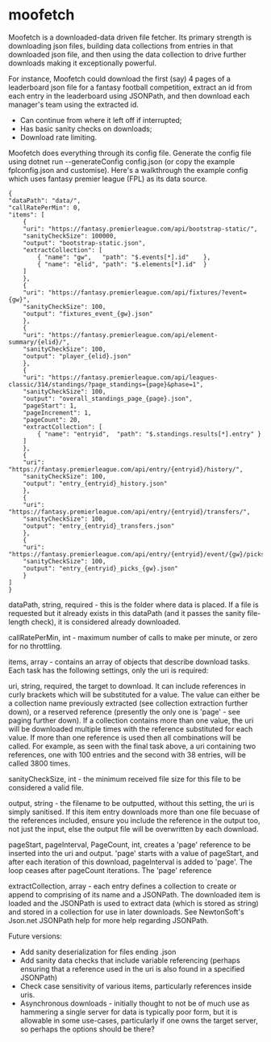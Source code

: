 # moofetch

Moofetch is a downloaded-data driven file fetcher.  Its primary strength is downloading json files, building data collections from entries in that downloaded json file, and then using the data collection to drive further downloads making it exceptionally powerful.

For instance, Moofetch could download the first (say) 4 pages of a leaderboard json file for a fantasy football competition, extract an id from each entry in the leaderboard using JSONPath, and then download each manager's team using the extracted id.  

- Can continue from where it left off if interrupted;
- Has basic sanity checks on downloads;
- Download rate limiting.

Moofetch does everything through its config file.  Generate the config file using dotnet run --generateConfig config.json (or copy the example fplconfig.json and customise).  Here's a walkthrough the example config which uses fantasy premier league (FPL) as its data source.

    {
    "dataPath": "data/",
    "callRatePerMin": 0,
    "items": [
        { 
        "uri": "https://fantasy.premierleague.com/api/bootstrap-static/",
        "sanityCheckSize": 100000,
        "output": "bootstrap-static.json",
        "extractCollection": [
            { "name": "gw",   "path": "$.events[*].id"    },
            { "name": "elid", "path": "$.elements[*].id"  }
        ]
        },
        {
        "uri": "https://fantasy.premierleague.com/api/fixtures/?event={gw}",
        "sanityCheckSize": 100,
        "output": "fixtures_event_{gw}.json"
        },
        {
        "uri": "https://fantasy.premierleague.com/api/element-summary/{elid}/",
        "sanityCheckSize": 100,
        "output": "player_{elid}.json"
        },
        {
        "uri": "https://fantasy.premierleague.com/api/leagues-classic/314/standings/?page_standings={page}&phase=1",
        "sanityCheckSize": 100,
        "output": "overall_standings_page_{page}.json",
        "pageStart": 1,
        "pageIncrement": 1,
        "pageCount": 20,
        "extractCollection": [
            { "name": "entryid",  "path": "$.standings.results[*].entry" }
        ]
        },
        {
        "uri": "https://fantasy.premierleague.com/api/entry/{entryid}/history/",
        "sanityCheckSize": 100,
        "output": "entry_{entryid}_history.json"
        },
        {
        "uri": "https://fantasy.premierleague.com/api/entry/{entryid}/transfers/",
        "sanityCheckSize": 100,
        "output": "entry_{entryid}_transfers.json"
        },
        {
        "uri": "https://fantasy.premierleague.com/api/entry/{entryid}/event/{gw}/picks/",
        "sanityCheckSize": 100,
        "output": "entry_{entryid}_picks_{gw}.json"
        }
    ]
    }


dataPath, string, required - this is the folder where data is placed.  If a file is requested but it already exists in this dataPath (and it passes the sanity file-length check), it is considered already downloaded.

callRatePerMin, int - maximum number of calls to make per minute, or zero for no throttling.

items, array - contains an array of objects that describe download tasks.  Each task has the following settings, only the uri is required:

uri, string, required, the target to download.  It can include references in curly brackets which will be substituted for a value.  The value can either be a collection name previously extracted (see collection extraction further down), or a reserved reference (presently the only one is 'page' - see paging further down).  If a collection contains more than one value, the uri will be downloaded multiple times with the reference substituted for each value.  If more than one reference is used then all combinations will be called.  For example, as seen with the final task above, a uri containing two references, one with 100 entries and the second with 38 entries, will be called 3800 times.

sanityCheckSize, int - the minimum received file size for this file to be considered a valid file.

output, string - the filename to be outputted, without this setting, the uri is simply sanitised.  If this item entry downloads more than one file becuase of the references included, ensure you include the reference in the output too, not just the input, else the output file will be overwritten by each download.

pageStart, pageInterval, PageCount, int, creates a 'page' reference to be inserted into the uri and output.  'page' starts with a value of pageStart, and after each iteration of this download, pageInterval is added to 'page'.  The loop ceases after pageCount iterations.  The 'page' reference 

extractCollection, array - each entry defines a collection to create or append to comprising of its name and a JSONPath.  The downloaded item is loaded and the JSONPath is used to extract data (which is stored as string) and stored in a collection for use in later downloads.  See NewtonSoft's Json.net JSONPath help for more help regarding JSONPath.


Future versions:
- Add sanity deserialization for files ending .json
- Add sanity data checks that include variable referencing (perhaps ensuring that a reference used in the uri is also found in a specified JSONPath)
- Check case sensitivity of various items, particularly references inside uris.
- Asynchronous downloads - initially thought to not be of much use as hammering a single server for data is typically poor form, but it is allowable in some use-cases, particularly if one owns the target server, so perhaps the options should be there?